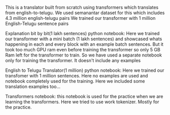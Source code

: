 This is a translator built from scratch using transformers which translates from english-to-telugu.
We used semanantar dataset for this which includes 4.3 million english-telugu pairs
We trained our transformer with 1 million English-Telugu sentence pairs

Explanation bit by bit(1 lakh sentences) python notebook:
Here we trained our transformer with a mini batch (1 lakh sentences) and showcased whats happening in each and every block with an example batch sentences. But it     took too much GPU ram even before training the transformer so only 5 GB Ram left for the transformer to train. So we have used a separate notebook only for training   the transformer. It doesn't include any examples

English to Telugu Translator(1 million) python notebook: 
Here we trained our transfomer with 1 million sentences. Here no examples are used and notebook completely used for the training. Here we included some translation examples too... 

Transformers notebook:
this notebook is used for the practice when we are learning the transformers. Here we tried to use work tokenizer. Mostly for the practice.
